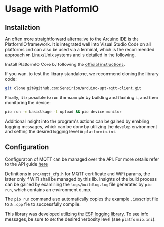 # Usage with PlatformIO

## Installation
An often more straightforward alternative to the Arduino IDE is the PlatformIO framework. It is integrated well into Visual Studio Code on all platforms and can also be used via a terminal, which is the recommended approach on Linux/Unix systems and is detailed in the following.

Install PlatformIO Core by following the [official instructions](https://docs.platformio.org/en/latest/core/installation/methods/index.html).

If you want to test the library standalone, we recommend cloning the library code:

```bash
git clone git@github.com:Sensirion/arduino-upt-mqtt-client.git
```

Finally, it is possible to run the example by building and flashing it, and then monitoring the device:
```bash
pio run -e basicUsage -t upload && pio device monitor
```

Additional insight into the program's actions can be gained by enabling logging messages, which can be done by utilizing the ```develop``` environment and setting the desired logging level in ```platformio.ini```.

<!-- To install this library (in `~/.platformio/lib`), execute the following command in a terminal.
```bash
pio lib --global install "Sensirion UPT MQTT Client"
```
To test an example (e.g `basicUsage`), use the corresponding platformio environment from the project directory:
```bash
cd ~/.platformio/lib/Sensirion_UPT_MQTT_Client/
```
As of november 2, 2023 platformIO does not correctly convert `.ino` files to `.cpp` files in subdirectories of the project. We must do so manually with the following commands, 
for platformio does not compile .ino files.
```bash
cp examples/basicUsage/basicUsage.ino examples/basicUsage/basicUsage.cpp
pio run -e basicUsage -t upload
```
and start the Serial monitor.
```bash
pio device monitor
``` -->


## Configuration

Configuration of MQTT can be managed over the API. For more details refer to the API guide [here](api_guide.md)

Definitions in ```src/mqtt_cfg.h``` for MQTT certificate and WiFi params, the latter only if WiFi shall be managed by this lib. Insights of the build process can be gained by examining the ```logs/buildlog.log``` file generated by ```pio run```, which contains an environment dump.



The ```pio run``` command also automatically copies the example ```.ino```script file to a ```.cpp``` file to successfully compile.

This library was developed utilizing the [ESP logging library](https://docs.espressif.com/projects/esp-idf/en/latest/esp32/api-reference/system/log.html). To see info messages, be sure to set the desired verbosity level (see ```platformio.ini```).
